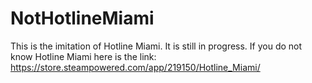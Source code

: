 # NotHotlineMiami
This is the imitation of Hotline Miami. It is still in progress. If you do not know Hotline Miami here is the link: https://store.steampowered.com/app/219150/Hotline_Miami/
